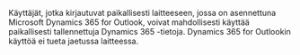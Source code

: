Käyttäjät, jotka kirjautuvat paikallisesti laitteeseen, jossa on asennettuna Microsoft Dynamics 365 for Outlook, voivat mahdollisesti käyttää paikallisesti tallennettuja Dynamics 365 -tietoja. Dynamics 365 for Outlookin käyttöä ei tueta jaetussa laitteessa.